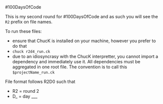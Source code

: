 #100DaysOfCode

This is my second round for #100DaysOfCode and as such you will see the `R2` prefix on file names.

To run these files:
* ensure that ChucK is installed on your machine, however you prefer to do that
* `chuck r2d4_run.ck`
* due to an idiosyncrasy with the ChucK interpretter, you cannot import a dependency and immediately use it. All dependencies must be aggregated in one root file. The convention is to call this `$projectName_run.ck`

File format follows R2D0 such that
* R2 = round 2
* D_ = day ___